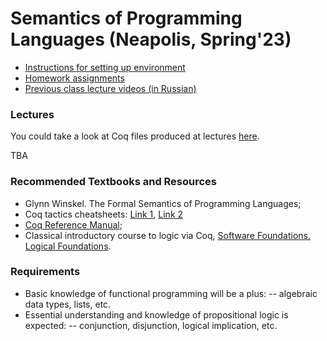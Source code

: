 # Semantics of Programming Languages (Neapolis, Spring'23)

- [Instructions for setting up environment](INSTALL)
- [Homework assignments](hw)
- [Previous class lecture videos (in Russian)](https://www.youtube.com/watch?v=sEiTqZmqY08&list=PLlb7e2G7aSpTA0aT2M1CvIWof3Osslo7Z)

<!-- Задания для знакомых с Coq: -->
<!-- 1. Доказать существование отсортированной перестановки списка так, -->
<!-- чтобы при экстракции получался Mergesort. -->
<!-- 2. Доказать полноту исчисления резолюций. -->

<!-- Задания для знакомых с Coq и семантиками: -->
<!-- 1. Реализовать операционную модель x86+FPGA из статьи [Iorga-al:OOPSLA21](https://doi.org/10.1145/3485497). -->

### Lectures
You could take a look at Coq files produced at lectures [here](https://gist.github.com/anlun/0c45a95f961a47ef2e5b75c38632ab92).

TBA
<!-- 1. Introduction to semantics  -->

<!-- ### Grading Schema -->
<!-- TBA -->

### Recommended Textbooks and Resources
- Glynn Winskel. The Formal Semantics of Programming Languages;
- Coq tactics cheatsheets:
[Link 1](http://www.inf.ed.ac.uk/teaching/courses/tspl/cheatsheet.pdf),
[Link 2](https://www.cs.cornell.edu/courses/cs3110/2018sp/a5/coq-tactics-cheatsheet.html)
- [Coq Reference Manual](https://coq.inria.fr/distrib/current/refman/);
- Classical introductory course to logic via Coq, [Software Foundations. Logical Foundations](https://softwarefoundations.cis.upenn.edu/lf-current/index.html).

### Requirements
- Basic knowledge of functional programming will be a plus:
-- algebraic data types, lists, etc.
- Essential understanding and knowledge of propositional logic is expected:
-- conjunction, disjunction, logical implication, etc.
